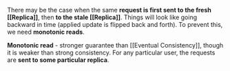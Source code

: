 There may be the case when the same **request is first sent to the fresh [[Replica]]**, then **to the stale [[Replica]]**. Things will look like going backward in time (applied update is flipped back and forth). To prevent this, we need **monotonic reads**.

**Monotonic read** - stronger guarantee than [[Eventual Consistency]], though it is weaker than strong consistency. For any particular user, the requests are **sent to some particular replica**.
